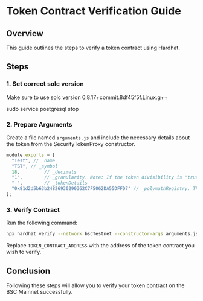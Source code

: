 # Token Contract Verification Guide

## Overview

This guide outlines the steps to verify a token contract using Hardhat.

## Steps

### 1. Set correct solc version

Make sure to use solc version 0.8.17+commit.8df45f5f.Linux.g++

sudo service postgresql stop

### 2. Prepare Arguments

Create a file named `arguments.js` and include the necessary details about the token from the SecurityTokenProxy constructor.

```javascript
module.exports = [
  "Test", // _name
  "TST", // _symbol
  18,         // _decimals
  "1",        // _granularity. Note: If the token divisibility is "true" then it is 1, else it will be 10000000000000000000
  "-",        // _tokenDetails
  "0x81d2d5b63b24826930290362C7F5062DA55DFFD7" // _polymathRegistry. This is currently 0x81d2d5b63b24826930290362C7F5062DA55DFFD7
];
```

### 3. Verify Contract

Run the following command:

```bash
npx hardhat verify --network bscTestnet --constructor-args arguments.js TOKEN_CONTRACT_ADDRESS
```

Replace `TOKEN_CONTRACT_ADDRESS` with the address of the token contract you wish to verify.

## Conclusion

Following these steps will allow you to verify your token contract on the BSC Mainnet successfully.
